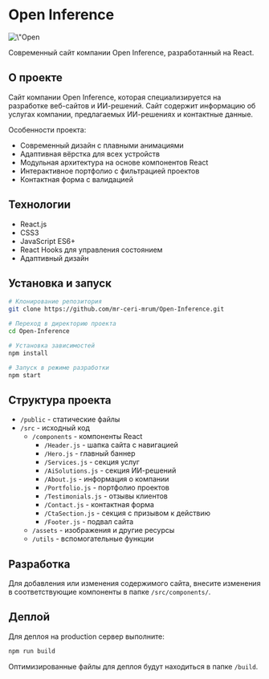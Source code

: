 # Open Inference

<p align=\"center\">
  <img src=\"src/assets/logo-new.svg\" alt=\"Open Inference Logo\" width=\"200\">
</p>

Современный сайт компании Open Inference, разработанный на React.

## О проекте

Сайт компании Open Inference, которая специализируется на разработке веб-сайтов и ИИ-решений. Сайт содержит информацию об услугах компании, предлагаемых ИИ-решениях и контактные данные.

Особенности проекта:
- Современный дизайн с плавными анимациями
- Адаптивная вёрстка для всех устройств
- Модульная архитектура на основе компонентов React
- Интерактивное портфолио с фильтрацией проектов
- Контактная форма с валидацией

## Технологии

- React.js
- CSS3
- JavaScript ES6+
- React Hooks для управления состоянием
- Адаптивный дизайн

## Установка и запуск

```bash
# Клонирование репозитория
git clone https://github.com/mr-ceri-mrum/Open-Inference.git

# Переход в директорию проекта
cd Open-Inference

# Установка зависимостей
npm install

# Запуск в режиме разработки
npm start
```

## Структура проекта

- `/public` - статические файлы
- `/src` - исходный код
  - `/components` - компоненты React
    - `/Header.js` - шапка сайта с навигацией
    - `/Hero.js` - главный баннер
    - `/Services.js` - секция услуг
    - `/AiSolutions.js` - секция ИИ-решений
    - `/About.js` - информация о компании
    - `/Portfolio.js` - портфолио проектов
    - `/Testimonials.js` - отзывы клиентов
    - `/Contact.js` - контактная форма
    - `/CtaSection.js` - секция с призывом к действию
    - `/Footer.js` - подвал сайта
  - `/assets` - изображения и другие ресурсы
  - `/utils` - вспомогательные функции

## Разработка

Для добавления или изменения содержимого сайта, внесите изменения в соответствующие компоненты в папке `/src/components/`.

## Деплой

Для деплоя на production сервер выполните:

```bash
npm run build
```

Оптимизированные файлы для деплоя будут находиться в папке `/build`.
